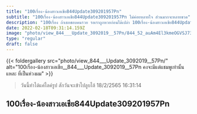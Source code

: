 ```yaml
---
title: "100เรื่อง-น้องสาวเอเชีย844Update309201957Pn"
subtitle: "100เรื่อง-น้องสาวเอเชีย844Update309201957Pn ไม่ค่อยหลายใจ ส่วนมากจะหลายขวด"
description: "100เรื่อง ถ้าเธอชอบคนรวย รอเราถูกหวยก่อนได้เปล่า 100เรื่อง-น้องสาวเอเชีย844Update309201957Pn 18/2/2565 16:31:14"
date: 2022-02-18T09:31:14.159Z
image: "photo/view_844___Update_3092019__57Pn/844_52_auAm4El3kmeOGVSJ73oQ.jpg"
type: "regular"
draft: false
---
```


{{< foldergallery src="photo/view_844___Update_3092019__57Pn/" alt="100เรื่อง-น้องสาวเอเชีย__844___Update_3092019__57Pn คงจะมีแต่แชมพูเท่านั้นแหละ ที่เป็นห่วงผม" >}}


> วันนี้ทำได้แค่ไลค์รูป สักวันจะเข้าไปลูบไล้ 18/2/2565 16:31:14

## 100เรื่อง-น้องสาวเอเชีย844Update309201957Pn
